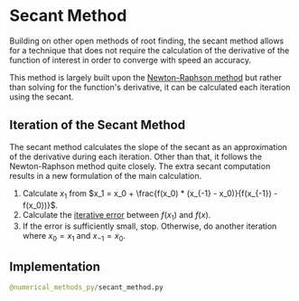 # Secant Method

Building on other open methods of root finding, the secant method allows for a technique that does not require the calculation of the derivative of the function of interest in order to converge with speed an accuracy.

This method is largely built upon the [Newton-Raphson method](/newton-raphson-method) but rather than solving for the function's derivative, it can be calculated each iteration using the secant.

## Iteration of the Secant Method

The secant method calculates the slope of the secant as an approximation of the derivative during each iteration. Other than that, it follows the Newton-Raphson method quite closely. The extra secant computation results in a new formulation of the main calculation.

1. Calculate $x_1$ from $x_1 = x_0 + \frac{f(x_0) * (x_{-1} - x_0)}{f(x_{-1}) - f(x_0))}$.
2. Calculate the [iterative error](/error) between $f(x_1)$ and $f(x)$.
3. If the error is sufficiently small, stop. Otherwise, do another iteration where $x_0 = x_1$ and $x_{-1} = x_0$.

## Implementation

```py example secant method with divide by zero considerations
@numerical_methods_py/secant_method.py
```
